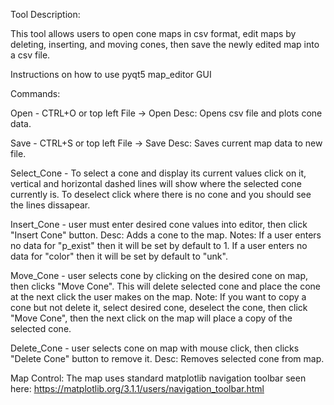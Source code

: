 Tool Description:

This tool allows users to open cone maps in csv format, edit maps by deleting, inserting, and moving cones, then save the newly edited map into a csv file.

Instructions on how to use pyqt5 map_editor GUI

Commands:

Open - CTRL+O or top left File -> Open
Desc: Opens csv file and plots cone data.

Save - CTRL+S or top left File -> Save
Desc: Saves current map data to new file.

Select_Cone - To select a cone and display its current values click on it, vertical and horizontal dashed lines will show where the selected cone currently is. To deselect click where there is no cone and you should see the lines dissapear.

Insert_Cone - user must enter desired cone values into editor, then click "Insert Cone" button.
Desc: Adds a cone to the map.
Notes: If a user enters no data for "p_exist" then it will be set by default to 1.
If a user enters no data for "color" then it will be set by default to "unk".

Move_Cone - user selects cone by clicking on the desired cone on map, then clicks "Move Cone". This will delete selected cone and place the cone at the next click the user makes on the map.
Note: If you want to copy a cone but not delete it, select desired cone, deselect the cone, then click "Move Cone", then the next click on the map will place a copy of the selected cone.

Delete_Cone - user selects cone on map with mouse click, then clicks "Delete Cone" button to remove it.
Desc: Removes selected cone from map.

Map Control:
The map uses standard matplotlib navigation toolbar seen here: https://matplotlib.org/3.1.1/users/navigation_toolbar.html


